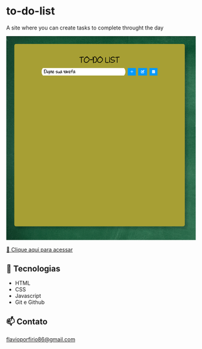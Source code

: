 # to-do-list

A site where you can create tasks to complete throught the day

![preview](./.github/preview.png)

[🔗 Clique aqui para acessar](https://flavioporfirio.github.io/to-do-list/)

## 🔧 Tecnologias

- HTML
- CSS
- Javascript
- Git e Github

## 📫 Contato

flavioporfirio86@gmail.com
